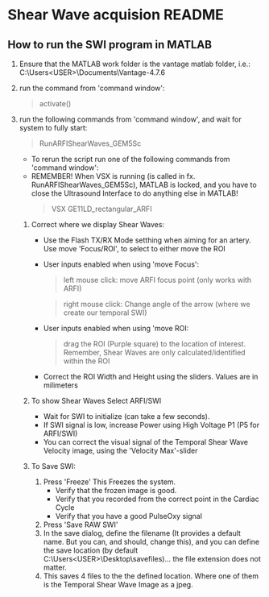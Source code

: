 # Shear Wave acquision README

## How to run the SWI program in MATLAB

1) Ensure that the MATLAB work folder is the vantage matlab folder, i.e.: C:\Users\<USER>\Documents\Vantage-4.7.6
1) run the command from 'command window': 
    > activate()
1) run the following commands from 'command window', and wait for system to fully start: 
    > RunARFIShearWaves_GEM5Sc
    

    - To rerun the script run one of the following commands from 'command window': 
    - REMEMBER! When VSX is running (is called in fx. RunARFIShearWaves_GEM5Sc),
          MATLAB is locked, and you have to close the Ultrasound Interface to do anything else in MATLAB!
        > VSX GE11LD_rectangular_ARFI

    1) Correct where we display Shear Waves:
        - Use the Flash TX/RX Mode setthing when aiming for an artery. Use move 'Focus/ROI', to select to either move the ROI
        - User inputs enabled when using 'move Focus': 
            > left mouse click: move ARFI focus point (only works with ARFI)

            > right mouse click: Change angle of the arrow (where we create our temporal SWI)
        - User inputs enabled when using 'move ROI:
            > drag the ROI (Purple square) to the location of interest. Remember, Shear Waves are only calculated/identified within the ROI 
        - Correct the ROI Width and Height using the sliders. Values are in milimeters

    1) To show Shear Waves Select ARFI/SWI
        - Wait for SWI to initialize (can take a few seconds).
        - If SWI signal is low, increase Power using High Voltage P1 (P5 for ARFI/SWI)
        - You can correct the visual signal of the Temporal Shear Wave Velocity image, using the 'Velocity Max'-slider
    
    1) To Save SWI:
        1) Press 'Freeze'
            This Freezes the system.
            - Verify that the frozen image is good.
            - Verify that you recorded from the correct point in the Cardiac Cycle
            - Verify that you have a good PulseOxy signal
        1) Press 'Save RAW SWI'
        1) In the save dialog, define the filename (It provides a default name. But you can, and should, change this),
             and you can define the save location (by default C:\Users\<USER>\Desktop\savefiles)... the file extension does not matter.
        1) This saves 4 files to the the defined location. Where one of them is the Temporal Shear Wave Image as a jpeg.
        